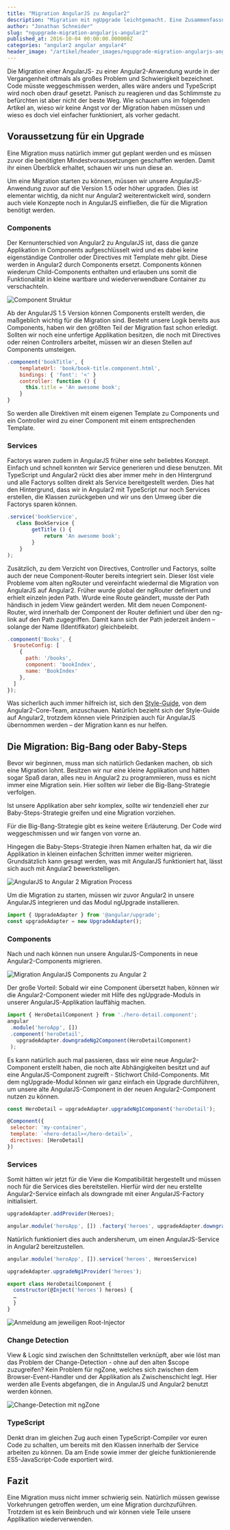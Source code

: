 ```yaml
---
title: "Migration AngularJS zu Angular2"
description: "Migration mit ngUpgrade leichtgemacht. Eine Zusammenfassung über alle wichtigen Schritte, wie ihr eure AngularJS App zu einer Angular2 App migrieren könnt."
author: "Jonathan Schneider"
slug: "ngupgrade-migration-angularjs-angular2"
published_at: 2016-10-04 00:00:00.000000Z
categories: "angular2 angular angular4"
header_image: "/artikel/header_images/ngupgrade-migration-angularjs-angular2.jpg"
---
```


Die Migration einer AngularJS- zu einer Angular2-Anwendung wurde in der Vergangenheit oftmals als großes Problem und Schwierigkeit bezeichnet. Code müsste weggeschmissen werden, alles wäre anders und TypeScript wird noch oben drauf gesetzt. Panisch zu reagieren und das Schlimmste zu befürchten ist aber nicht der beste Weg. Wie schauen uns im folgenden Artikel an, wieso wir keine Angst vor der Migration haben müssen und wieso es doch viel einfacher funktioniert, als vorher gedacht.

## Voraussetzung für ein Upgrade

Eine Migration muss natürlich immer gut geplant werden und es müssen zuvor die benötigten Mindestvoraussetzungen geschaffen werden. Damit ihr einen Überblick erhaltet, schauen wir uns nun diese an.

Um eine Migration starten zu können, müssen wir unsere AngularJS-Anwendung zuvor auf die Version 1.5 oder höher upgraden. Dies ist elementar wichtig, da nicht nur Angular2 weiterentwickelt wird, sondern auch viele Konzepte noch in AngularJS einfließen, die für die Migration benötigt werden.

### Components 
Der Kernunterschied von Angular2 zu AngularJS ist, dass die ganze Applikation in Components aufgeschlüsselt wird und es dabei keine eigenständige Controller oder Directives mit Template mehr gibt. Diese werden in Angular2 durch Components ersetzt. Components können wiederum Child-Components enthalten und erlauben uns somit die Funktionalität in kleine wartbare und wiederverwendbare Container zu verschachteln.

![Component Struktur](https://assets-production-workshops-de.s3.amazonaws.com/system/projects/1/uploads/202/medium_Screen-Shot-2016-09-11-at-15.42.31.png?v=63640820603)

Ab der AngularJS 1.5 Version können Components  erstellt werden, die maßgeblich wichtig für die Migration sind. Besteht unsere Logik bereits aus Components, haben wir den größten Teil der Migration fast schon erledigt. Sollten wir noch eine unfertige Applikation besitzen, die noch mit Directives oder reinen Controllers arbeitet, müssen wir an diesen Stellen auf Components umsteigen.

```javascript
.component('bookTitle', {
    templateUrl: 'book/book-title.component.html',
    bindings: { 'font': '<' }
    controller: function () {
      this.title = 'An awesome book';
    }
}
```

So werden alle Direktiven mit einem eigenen Template zu Components und ein Controller wird zu einer Component mit einem entsprechenden Template.

### Services
Factorys waren zudem in AngularJS früher eine sehr beliebtes Konzept. Einfach und schnell konnten wir Service generieren und diese benutzen. Mit TypeScript und Angular2 rückt dies aber immer mehr in den Hintergrund und alle Factorys sollten direkt als Service bereitgestellt werden. Dies hat den Hintergrund, dass wir in Angular2 mit TypeScript nur noch Services erstellen, die Klassen zurückgeben und wir uns den Umweg über die Factorys sparen können.

```typescript
.service('bookService', 
   class BookService {
    	getTitle () {
     		return 'An awesome book';
		}
	}
);
```

Zusätzlich, zu dem Verzicht von Directives, Controller und Factorys, sollte auch der neue Component-Router bereits integriert sein. Dieser löst viele Probleme vom alten ngRouter und vereinfacht wiedermal die Migration von AngularJS auf Angular2. Früher wurde global der ngRouter definiert und erhielt  einzeln jeden Path. Wurde eine Route geändert, musste der Path händisch in jedem View geändert werden. Mit dem neuen Component-Router, wird innerhalb der Component der Router definiert und über den ng-link auf den Path zugegriffen. Damit kann sich der Path jederzeit ändern – solange der Name (Identifikator) gleichbeleibt.

```javascript
.component('Books', {
  $routeConfig: [
    { 
      path: '/books',     
      component: 'bookIndex',
      name: 'BookIndex'
    },
  ]
});
```

Was sicherlich auch immer hilfreich ist, sich den [Style-Guide](https://angular.io/), von dem Angular2-Core-Team, anzuschauen. Natürlich bezieht sich der Style-Guide auf Angular2, trotzdem können viele Prinzipien auch für AngularJS übernommen werden – der Migration kann es nur helfen.

## Die Migration: Big-Bang oder Baby-Steps

Bevor wir beginnen, muss man sich natürlich Gedanken machen, ob sich eine Migration lohnt. Besitzen wir nur eine kleine Applikation und hätten sogar Spaß daran, alles neu in Angular2 zu programmieren, muss es nicht immer eine Migration sein. Hier sollten wir lieber die Big-Bang-Strategie verfolgen.

Ist unsere Applikation aber sehr komplex, sollte wir tendenziell eher zur Baby-Steps-Strategie greifen und eine Migration vorziehen.

Für die Big-Bang-Strategie gibt es keine weitere Erläuterung. Der Code wird weggeschmissen und wir fangen von vorne an.

Hingegen die Baby-Steps-Strategie ihren Namen erhalten hat, da wir die Applikation in kleinen einfachen Schritten immer weiter migrieren. Grundsätzlich kann gesagt werden, was mit AngularJS funktioniert hat, lässt sich auch mit Angular2 bewerkstelligen.

![AngularJS to Angular 2 Migration Process](https://assets-production-workshops-de.s3.amazonaws.com/system/projects/1/uploads/201/medium_Screen-Shot-2016-09-11-at-15.36.50.png?v=63640820242)

Um die Migration zu starten, müssen wir zuvor Angular2 in unsere AngularJS integrieren und das Modul ngUpgrade installieren.

```javascript
import { UpgradeAdapter } from '@angular/upgrade';
const upgradeAdapter = new UpgradeAdapter();
```

### Components 
Nach und nach können nun unsere AngularJS-Components in neue Angular2-Components migrieren. 

![Migration AngularJS Components zu Angular 2](https://assets-production-workshops-de.s3.amazonaws.com/system/projects/1/uploads/203/medium_Screen-Shot-2016-09-11-at-15.47.44.png?v=63640820915)

Der große Vorteil: Sobald wir eine Component übersetzt haben, können wir die Angular2-Component wieder mit Hilfe des ngUpgrade-Moduls in unserer AngularJS-Applikation lauffähig machen.

```javascript
import { HeroDetailComponent } from './hero-detail.component';
angular
 .module('heroApp', [])
 .component('heroDetail', 
   upgradeAdapter.downgradeNg2Component(HeroDetailComponent)
 );
```
 
Es kann natürlich auch mal passieren, dass wir eine neue Angular2-Component erstellt haben, die noch alte Abhängigkeiten besitzt und auf eine AngularJS-Component zugreift - Stichwort Child-Components. Mit dem ngUpgrade-Modul können wir ganz einfach ein Upgrade durchführen, um unsere alte AngularJS-Component in der neuen Angular2-Component nutzen zu können.

```javascript
const HeroDetail = upgradeAdapter.upgradeNg1Component('heroDetail');

@Component({
 selector: 'my-container',
 template: `<hero-detail></hero-detail>`,
 directives: [HeroDetail]
})
```

### Services
Somit hätten wir jetzt für die View die Kompatibilität hergestellt und müssen noch für die Services dies bereitstellen.
Hierfür wird der neu erstellte Angular2-Service einfach als downgrade mit einer AngularJS-Factory initialisiert.

```javascript
upgradeAdapter.addProvider(Heroes);

angular.module('heroApp', []) .factory('heroes', upgradeAdapter.downgradeNg2Provider(Heroes))
```

Natürlich funktioniert dies auch andersherum, um einen AngularJS-Service in Angular2 bereitzustellen.

```javascript
angular.module('heroApp', []).service('heroes', HeroesService)

upgradeAdapter.upgradeNg1Provider('heroes');

export class HeroDetailComponent {
  constructor(@Inject('heroes') heroes) {
  …
  }
}
```

![Anmeldung am jeweiligen Root-Injector](https://assets-production-workshops-de.s3.amazonaws.com/system/projects/1/uploads/204/medium_Screen-Shot-2016-09-11-at-15.49.44.png?v=63640821011)

### Change Detection

View & Logic sind zwischen den Schnittstellen verknüpft, aber wie löst man das Problem der Change-Detection - ohne auf den alten $scope zuzugreifen? Kein Problem für ngZone, welches sich zwischen dem Browser-Event-Handler und der Applikation als Zwischenschicht legt. Hier werden alle Events abgefangen, die in  AngularJS und Angular2 benutzt werden können.

![Change-Detection mit ngZone](https://assets-production-workshops-de.s3.amazonaws.com/system/projects/1/uploads/205/medium_Screen-Shot-2016-09-11-at-15.53.02.png?v=63640821222)


### TypeScript

Denkt dran im gleichen Zug auch einen TypeScript-Compiler vor euren Code zu schalten, um bereits mit den Klassen innerhalb der Service arbeiten zu können. Da am Ende sowie immer der gleiche funktionierende ES5-JavaScript-Code exportiert wird.

## Fazit

Eine Migration muss nicht immer schwierig sein. Natürlich müssen gewisse Vorkehrungen getroffen werden, um eine Migration durchzuführen. Trotzdem ist es kein Beinbruch und wir können viele Teile unsere Applikation wiederverwenden.
